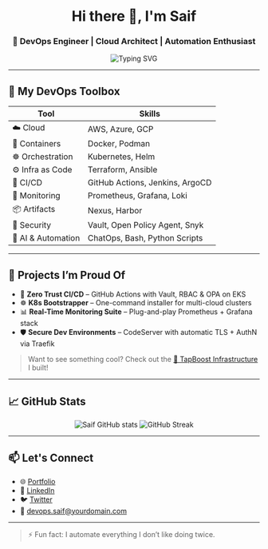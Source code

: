 <h1 align="center">Hi there 👋, I'm Saif</h1>
<h3 align="center">🚀 DevOps Engineer | Cloud Architect | Automation Enthusiast</h3>

<p align="center">
  <img src="https://readme-typing-svg.demolab.com?font=Fira+Code&size=22&pause=1000&center=true&vCenter=true&width=435&lines=Kubernetes+%7C+Docker+%7C+Terraform+%7C+CI%2FCD;AWS+%7C+Azure+%7C+GCP+%7C+Linux;Self-Hosted+infra+%7C+GitHub+Actions+%7C+Prometheus+Grafana" alt="Typing SVG" />
</p>

---

## 🧰 My DevOps Toolbox

| Tool | Skills |
|------|--------|
| ☁️ Cloud | AWS, Azure, GCP |
| 🐳 Containers | Docker, Podman |
| ☸️ Orchestration | Kubernetes, Helm |
| ⚙️ Infra as Code | Terraform, Ansible |
| 🔁 CI/CD | GitHub Actions, Jenkins, ArgoCD |
| 🧪 Monitoring | Prometheus, Grafana, Loki |
| 📦 Artifacts | Nexus, Harbor |
| 🔐 Security | Vault, Open Policy Agent, Snyk |
| 🧠 AI & Automation | ChatOps, Bash, Python Scripts |

---

## 🚀 Projects I’m Proud Of

- 🔐 **Zero Trust CI/CD** – GitHub Actions with Vault, RBAC & OPA on EKS
- ☸️ **K8s Bootstrapper** – One-command installer for multi-cloud clusters
- 📊 **Real-Time Monitoring Suite** – Plug-and-play Prometheus + Grafana stack
- 🛡️ **Secure Dev Environments** – CodeServer with automatic TLS + AuthN via Traefik

> Want to see something cool? Check out the [🔗 TapBoost Infrastructure](https://github.com/TapBoost) I built!

---

## 📈 GitHub Stats

<p align="center">
  <img src="https://github-readme-stats.vercel.app/api?username=saifdevops&show_icons=true&theme=radical" alt="Saif GitHub stats" />
  <img src="https://github-readme-streak-stats.herokuapp.com?user=saifdevops&theme=radical&date_format=M%20j%5B%2C%20Y%5D" alt="GitHub Streak" />
</p>

---

## 📫 Let's Connect

- 🌐 [Portfolio](https://saifcloud.me)
- 💼 [LinkedIn](https://linkedin.com/in/mohamed-saif-eldeen)
- 🐦 [Twitter](https://x.com/msaifeldeen)
- 📧 devops.saif@yourdomain.com

---

> ⚡ Fun fact: I automate everything I don’t like doing twice.

